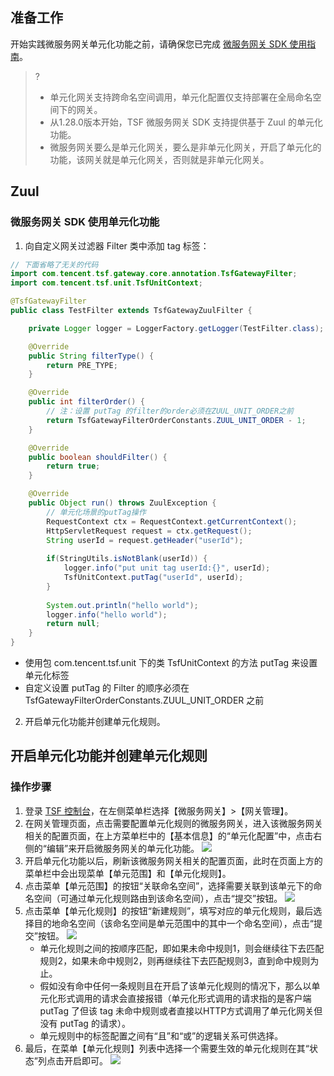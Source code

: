 ## 准备工作
开始实践微服务网关单元化功能之前，请确保您已完成 [微服务网关 SDK 使用指南](https://cloud.tencent.com/document/product/649/40428)。
>?
>- 单元化网关支持跨命名空间调用，单元化配置仅支持部署在全局命名空间下的网关。
>- 从1.28.0版本开始，TSF 微服务网关 SDK 支持提供基于 Zuul 的单元化功能。
>- 微服务网关要么是单元化网关，要么是非单元化网关，开启了单元化的功能，该网关就是单元化网关，否则就是非单元化网关。

## Zuul
### 微服务网关 SDK 使用单元化功能

1. 向自定义网关过滤器 Filter 类中添加 tag 标签：
```java
// 下面省略了无关的代码
import com.tencent.tsf.gateway.core.annotation.TsfGatewayFilter;
import com.tencent.tsf.unit.TsfUnitContext;

@TsfGatewayFilter
public class TestFilter extends TsfGatewayZuulFilter {

    private Logger logger = LoggerFactory.getLogger(TestFilter.class);

    @Override
    public String filterType() {
        return PRE_TYPE;
    }

    @Override
    public int filterOrder() {
        // 注：设置 putTag 的filter的order必须在ZUUL_UNIT_ORDER之前
        return TsfGatewayFilterOrderConstants.ZUUL_UNIT_ORDER - 1;
    }

    @Override
    public boolean shouldFilter() {
        return true;
    }

    @Override
    public Object run() throws ZuulException {
        // 单元化场景的putTag操作
        RequestContext ctx = RequestContext.getCurrentContext();
        HttpServletRequest request = ctx.getRequest();
        String userId = request.getHeader("userId");
        
        if(StringUtils.isNotBlank(userId)) {
            logger.info("put unit tag userId:{}", userId);
            TsfUnitContext.putTag("userId", userId);
        }
        
        System.out.println("hello world");
        logger.info("hello world");
        return null;
    }
}
```
   - 使用包 com.tencent.tsf.unit 下的类 TsfUnitContext 的方法 putTag 来设置单元化标签
   - 自定义设置 putTag 的 Filter 的顺序必须在 TsfGatewayFilterOrderConstants.ZUUL_UNIT_ORDER 之前
2. 开启单元化功能并创建单元化规则。

## 开启单元化功能并创建单元化规则
### 操作步骤

1. 登录 [TSF 控制台](https://console.cloud.tencent.com/tsf)，在左侧菜单栏选择【微服务网关】>【网关管理】。
2. 在网关管理页面，点击需要配置单元化规则的微服务网关，进入该微服务网关相关的配置页面，在上方菜单栏中的【基本信息】的“单元化配置”中，点击右侧的“编辑”来开启微服务网关的单元化功能。
![](https://main.qcloudimg.com/raw/xxxx.png)
3. 开启单元化功能以后，刷新该微服务网关相关的配置页面，此时在页面上方的菜单栏中会出现菜单【单元范围】和【单元化规则】。
4. 点击菜单【单元范围】的按钮“关联命名空间”，选择需要关联到该单元下的命名空间（可通过单元化规则路由到该命名空间），点击“提交”按钮。
![](https://main.qcloudimg.com/raw/yyyy.png)
5. 点击菜单【单元化规则】的按钮“新建规则”，填写对应的单元化规则，最后选择目的地命名空间（该命名空间是单元范围中的其中一个命名空间），点击“提交”按钮。
![](https://main.qcloudimg.com/raw/zzzz.png)
   - 单元化规则之间的按顺序匹配，即如果未命中规则1，则会继续往下去匹配规则2，如果未命中规则2，则再继续往下去匹配规则3，直到命中规则为止。
   - 假如没有命中任何一条规则且在开启了该单元化规则的情况下，那么以单元化形式调用的请求会直接报错（单元化形式调用的请求指的是客户端 putTag 了但该 tag 未命中规则或者直接以HTTP方式调用了单元化网关但没有 putTag 的请求）。
   - 单元规则中的标签配置之间有“且”和“或”的逻辑关系可供选择。
6. 最后，在菜单【单元化规则】列表中选择一个需要生效的单元化规则在其“状态”列点击开启即可。
![](https://main.qcloudimg.com/raw/tttt.png)
